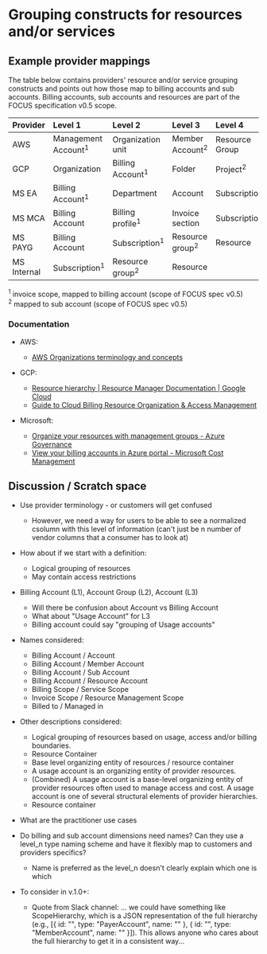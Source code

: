 # Grouping constructs for resources and/or services

## Example provider mappings

The table below contains providers' resource and/or service grouping constructs and points out how those map to billing accounts and sub accounts. Billing accounts, sub accounts and resources are part of the FOCUS specification v0.5 scope.

| Provider    | Level 1                        | Level 2                     | Level 3                    | Level 4             | Level 5                    | Level 6  |
|:------------|:-------------------------------|:----------------------------|:---------------------------|:--------------------|:---------------------------|:---------|
| AWS         | Management Account<sup>1</sup> | Organization unit           | Member Account<sup>2</sup> | Resource Group      | Resource                   |          |
| GCP         | Organization                   | Billing Account<sup>1</sup> | Folder                     | Project<sup>2</sup> | Resource                   |          |
| MS EA       | Billing Account<sup>1</sup>    | Department                  | Account                    | Subscription        | Resource group<sup>2</sup> | Resource |
| MS MCA      | Billing Account                | Billing profile<sup>1</sup> | Invoice section            | Subscription        | Resource group<sup>2</sup> | Resource |
| MS PAYG     | Billing Account                | Subscription<sup>1</sup>    | Resource group<sup>2</sup> | Resource            |                            |          |
| MS Internal | Subscription<sup>1</sup>       | Resource group<sup>2</sup>  | Resource                   |                     |                            |          |

<sup>1</sup> invoice scope, mapped to billing account (scope of FOCUS spec v0.5)<br>
<sup>2</sup> mapped to sub account (scope of FOCUS spec v0.5)

### Documentation

- AWS:
  - [AWS Organizations terminology and concepts](https://docs.aws.amazon.com/organizations/latest/userguide/orgs_getting-started_concepts.html)

- GCP:
  - [Resource hierarchy | Resource Manager Documentation | Google Cloud](https://cloud.google.com/resource-manager/docs/cloud-platform-resource-hierarchy#resource-hierarchy-detail)
  - [Guide to Cloud Billing Resource Organization & Access Management](https://cloud.google.com/billing/docs/onboarding-checklist#resource_hierarchy)

- Microsoft:
  - [Organize your resources with management groups - Azure Governance](https://learn.microsoft.com/en-us/azure/governance/management-groups/overview)
  - [View your billing accounts in Azure portal - Microsoft Cost Management](https://learn.microsoft.com/en-us/azure/cost-management-billing/manage/view-all-accounts)

## Discussion / Scratch space

- Use provider terminology - or customers will get confused
  - However, we need a way for users to be able to see a normalized csolumn with this level of information (can't just be n number of vendor columns that a consumer has to look at)

- How about if we start with a definition:
  - Logical grouping of resources
  - May contain access restrictions

- Billing Account (L1), Account Group (L2), Account (L3)
  - Will there be confusion about Account vs Billing Account
  - What about "Usage Account" for L3
  - Billing account could say "grouping of Usage accounts"

- Names considered:
  - Billing Account / Account
  - Billing Account / Member Account
  - Billing Account / Sub Account
  - Billing Account / Resource Account
  - Billing Scope / Service Scope
  - Invoice Scope / Resource Management Scope
  - Billed to / Managed in

- Other descriptions considered:
  - Logical grouping of resources based on usage, access and/or billing boundaries.
  - Resource Container
  - Base level organizing entity of resources / resource container
  - A usage account is an organizing entity of provider resources.
  - (Combined) A usage account is a base-level organizing entity of provider resources often used to manage access and cost. A usage account is one of several structural elements of provider hierarchies.
  - Resource container

- What are the practitioner use cases

- Do billing and sub account dimensions need names? Can they use a level_n type naming scheme and have it flexibly map to customers and providers specifics?
  - Name is preferred as the level_n doesn't clearly explain which one is which

- To consider in v.1.0+:
  - Quote from Slack channel: ... we could have something like ScopeHierarchy, which is a JSON representation of the full hierarchy (e.g., [{ id: "", type: "PayerAccount", name: "" }, { id: "", type: "MemberAccount", name: "" }]). This allows anyone who cares about the full hierarchy to get it in a consistent way...
